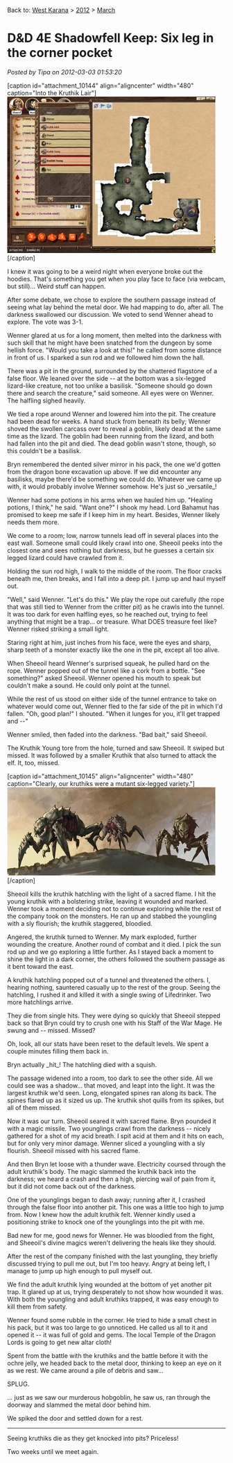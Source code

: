 Back to: [West Karana](/posts/westkarana.md) > [2012](/posts/2012/westkarana.md) > [March](./westkarana.md)
# D&D 4E Shadowfell Keep: Six leg in the corner pocket

*Posted by Tipa on 2012-03-03 01:53:20*

[caption id="attachment\_10144" align="aligncenter" width="480" caption="Into the Kruthik Lair"][![](../../../uploads/2012/03/FantasyGrounds-2012-03-01-22-27-40-77-480x360.jpg "Into the Kruthik Lair")](../../../uploads/2012/03/FantasyGrounds-2012-03-01-22-27-40-77.jpg)[/caption]

I knew it was going to be a weird night when everyone broke out the hoodies. That's something you get when you play face to face (via webcam, but still)... Weird stuff can happen.

After some debate, we chose to explore the southern passage instead of seeing what lay behind the metal door. We had mapping to do, after all. The darkness swallowed our discussion. We voted to send Wenner ahead to explore. The vote was 3-1. 

Wenner glared at us for a long moment, then melted into the darkness with such skill that he might have been snatched from the dungeon by some hellish force. "Would you take a look at this!" he called from some distance in front of us. I sparked a sun rod and we followed him down the hall.

There was a pit in the ground, surrounded by the shattered flagstone of a false floor. We leaned over the side -- at the bottom was a six-legged lizard-like creature, not too unlike a basilisk. "Someone should go down there and search the creature," said someone. All eyes were on Wenner. The halfling sighed heavily.

We tied a rope around Wenner and lowered him into the pit. The creature had been dead for weeks. A hand stuck from beneath its belly; Wenner shoved the swollen carcass over to reveal a goblin, likely dead at the same time as the lizard. The goblin had been running from the lizard, and both had fallen into the pit and died. The dead goblin wasn't stone, though, so this couldn't be a basilisk.

Bryn remembered the dented silver mirror in his pack, the one we'd gotten from the dragon bone excavation up above. If we did encounter any basilisks, maybe there'd be something we could do. Whatever we came up with, it would probably involve Wenner somehow. He's just so \_versatile\_!

Wenner had some potions in his arms when we hauled him up. "Healing potions, I think," he said. "Want one?" I shook my head. Lord Bahamut has promised to keep me safe if I keep him in my heart. Besides, Wenner likely needs them more.

We come to a room; low, narrow tunnels lead off in several places into the east wall. Someone small could likely crawl into one. Sheeoil peeks into the closest one and sees nothing but darkness, but he guesses a certain six legged lizard could have crawled from it.

Holding the sun rod high, I walk to the middle of the room. The floor cracks beneath me, then breaks, and I fall into a deep pit. I jump up and haul myself out.

"Well," said Wenner. "Let's do this." We play the rope out carefully (the rope that was still tied to Wenner from the critter pit) as he crawls into the tunnel. It was too dark for even halfling eyes, so he reached out, trying to feel anything that might be a trap... or treasure. What DOES treasure feel like? Wenner risked striking a small light.

Staring right at him, just inches from his face, were the eyes and sharp, sharp teeth of a monster exactly like the one in the pit, except all too alive.

When Sheeoil heard Wenner's surprised squeak, he pulled hard on the rope. Wenner popped out of the tunnel like a cork from a bottle. "See something?" asked Sheeoil. Wenner opened his mouth to speak but couldn't make a sound. He could only point at the tunnel.

While the rest of us stood on either side of the tunnel entrance to take on whatever would come out, Wenner fled to the far side of the pit in which I'd fallen. "Oh, good plan!" I shouted. "When it lunges for you, it'll get trapped and --"

Wenner smiled, then faded into the darkness. "Bad bait," said Sheeoil.

The Kruthik Young tore from the hole, turned and saw Sheeoil. It swiped but missed. It was followed by a smaller Kruthik that also turned to attack the elf. It, too, missed.

[caption id="attachment\_10145" align="aligncenter" width="480" caption="Clearly, our kruthiks were a mutant six-legged variety."][![](../../../uploads/2012/03/kruthiks-480x203.jpg "Clearly, our kruthiks were a mutant six-legged variety.")](../../../uploads/2012/03/kruthiks.jpg)[/caption]

Sheeoil kills the kruthik hatchling with the light of a sacred flame. I hit the young kruthik with a bolstering strike, leaving it wounded and marked. Wenner took a moment deciding not to continue exploring while the rest of the company took on the monsters. He ran up and stabbed the youngling with a sly flourish; the kruthik staggered, bloodied.

Angered, the kruthik turned to Wenner. My mark exploded, further wounding the creature. Another round of combat and it died. I pick the sun rod up and we go exploring a little further. As I stayed back a moment to shine the light in a dark corner, the others followed the southern passage as it bent toward the east.

A kruthik hatchling popped out of a tunnel and threatened the others. I, hearing nothing, sauntered casually up to the rest of the group. Seeing the hatchling, I rushed it and killed it with a single swing of Lifedrinker. Two more hatchlings arrive.

They die from single hits. They were dying so quickly that Sheeoil stepped back so that Bryn could try to crush one with his Staff of the War Mage. He swung and -- missed. Missed?

Oh, look, all our stats have been reset to the default levels. We spent a couple minutes filling them back in.

Bryn actually \_hit\_! The hatchling died with a squish.

The passage widened into a room, too dark to see the other side. All we could see was a shadow... that moved, and leapt into the light. It was the largest kruthik we'd seen. Long, elongated spines ran along its back. The spines flared up as it sized us up. The kruthik shot quills from its spikes, but all of them missed.

Now it was our turn. Sheeoil seared it with sacred flame. Bryn pounded it with a magic missile. Two younglings crawl from the darkness -- nicely gathered for a shot of my acid breath. I spit acid at them and it hits on each, but for only very minor damage. Wenner sliced a youngling with a sly flourish. Sheeoil missed with his sacred flame.

And then Bryn let loose with a thunder wave. Electricity coursed through the adult kruthik's body. The magic slammed the kruthik back into the darkness; we heard a crash and then a high, piercing wail of pain from it, but it did not come back out of the darkness.

One of the younglings began to dash away; running after it, I crashed through the false floor into another pit. This one was a little too high to jump from. Now I knew how the adult kruthik felt. Wenner kindly used a positioning strike to knock one of the younglings into the pit with me.

Bad new for me, good news for Wenner. He was bloodied from the fight, and Sheeoil's divine magics weren't delivering the heals like they should.

After the rest of the company finished with the last youngling, they briefly discussed trying to pull me out, but I'm too heavy. Angry at being left, I manage to jump up high enough to pull myself out.

We find the adult kruthik lying wounded at the bottom of yet another pit trap. It glared up at us, trying desperately to not show how wounded it was. With both the youngling and adult kruthiks trapped, it was easy enough to kill them from safety.

Wenner found some rubble in the corner. He tried to hide a small chest in his pack, but it was too large to go unnoticed. He called us all to it and opened it -- it was full of gold and gems. The local Temple of the Dragon Lords is going to get new altar cloth!

Spent from the battle with the kruthiks and the battle before it with the ochre jelly, we headed back to the metal door, thinking to keep an eye on it as we rest. We came around a pile of debris and saw...

SPLUG.

... just as we saw our murderous hobgoblin, he saw us, ran through the doorway and slammed the metal door behind him.

We spiked the door and settled down for a rest.

---

Seeing kruthiks die as they get knocked into pits? Priceless!

Two weeks until we meet again.

